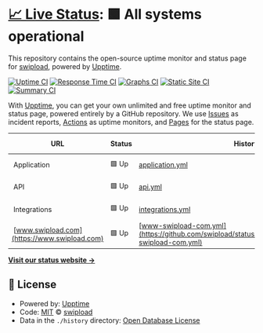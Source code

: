 # [📈 Live Status](https://status.swipload.com): <!--live status--> **🟩 All systems operational**

This repository contains the open-source uptime monitor and status page for [swipload](https://status.swipload.com), powered by [Upptime](https://github.com/upptime/upptime).

[![Uptime CI](https://github.com/swipload/status/workflows/Uptime%20CI/badge.svg)](https://github.com/swipload/status/actions?query=workflow%3A%22Uptime+CI%22)
[![Response Time CI](https://github.com/swipload/status/workflows/Response%20Time%20CI/badge.svg)](https://github.com/swipload/status/actions?query=workflow%3A%22Response+Time+CI%22)
[![Graphs CI](https://github.com/swipload/status/workflows/Graphs%20CI/badge.svg)](https://github.com/swipload/status/actions?query=workflow%3A%22Graphs+CI%22)
[![Static Site CI](https://github.com/swipload/status/workflows/Static%20Site%20CI/badge.svg)](https://github.com/swipload/status/actions?query=workflow%3A%22Static+Site+CI%22)
[![Summary CI](https://github.com/swipload/status/workflows/Summary%20CI/badge.svg)](https://github.com/swipload/status/actions?query=workflow%3A%22Summary+CI%22)

With [Upptime](https://upptime.js.org), you can get your own unlimited and free uptime monitor and status page, powered entirely by a GitHub repository. We use [Issues](https://github.com/swipload/status/issues) as incident reports, [Actions](https://github.com/swipload/status/actions) as uptime monitors, and [Pages](https://status.swipload.com) for the status page.

<!--start: status pages-->
<!-- This summary is generated by Upptime (https://github.com/upptime/upptime) -->
<!-- Do not edit this manually, your changes will be overwritten -->
<!-- prettier-ignore -->
| URL | Status | History | Response Time | Uptime |
| --- | ------ | ------- | ------------- | ------ |
| <img alt="" src="https://icons.duckduckgo.com/ip3/null.ico" height="13"> Application | 🟩 Up | [application.yml](https://github.com/swipload/status/commits/HEAD/history/application.yml) | <details><summary><img alt="Response time graph" src="./graphs/application/response-time-week.png" height="20"> 1583ms</summary><br><a href="https://status.swipload.com/history/application"><img alt="Response time 1673" src="https://img.shields.io/endpoint?url=https%3A%2F%2Fraw.githubusercontent.com%2Fswipload%2Fstatus%2FHEAD%2Fapi%2Fapplication%2Fresponse-time.json"></a><br><a href="https://status.swipload.com/history/application"><img alt="24-hour response time 1997" src="https://img.shields.io/endpoint?url=https%3A%2F%2Fraw.githubusercontent.com%2Fswipload%2Fstatus%2FHEAD%2Fapi%2Fapplication%2Fresponse-time-day.json"></a><br><a href="https://status.swipload.com/history/application"><img alt="7-day response time 1583" src="https://img.shields.io/endpoint?url=https%3A%2F%2Fraw.githubusercontent.com%2Fswipload%2Fstatus%2FHEAD%2Fapi%2Fapplication%2Fresponse-time-week.json"></a><br><a href="https://status.swipload.com/history/application"><img alt="30-day response time 1765" src="https://img.shields.io/endpoint?url=https%3A%2F%2Fraw.githubusercontent.com%2Fswipload%2Fstatus%2FHEAD%2Fapi%2Fapplication%2Fresponse-time-month.json"></a><br><a href="https://status.swipload.com/history/application"><img alt="1-year response time 1548" src="https://img.shields.io/endpoint?url=https%3A%2F%2Fraw.githubusercontent.com%2Fswipload%2Fstatus%2FHEAD%2Fapi%2Fapplication%2Fresponse-time-year.json"></a></details> | <details><summary><a href="https://status.swipload.com/history/application">100.00%</a></summary><a href="https://status.swipload.com/history/application"><img alt="All-time uptime 99.62%" src="https://img.shields.io/endpoint?url=https%3A%2F%2Fraw.githubusercontent.com%2Fswipload%2Fstatus%2FHEAD%2Fapi%2Fapplication%2Fuptime.json"></a><br><a href="https://status.swipload.com/history/application"><img alt="24-hour uptime 100.00%" src="https://img.shields.io/endpoint?url=https%3A%2F%2Fraw.githubusercontent.com%2Fswipload%2Fstatus%2FHEAD%2Fapi%2Fapplication%2Fuptime-day.json"></a><br><a href="https://status.swipload.com/history/application"><img alt="7-day uptime 100.00%" src="https://img.shields.io/endpoint?url=https%3A%2F%2Fraw.githubusercontent.com%2Fswipload%2Fstatus%2FHEAD%2Fapi%2Fapplication%2Fuptime-week.json"></a><br><a href="https://status.swipload.com/history/application"><img alt="30-day uptime 100.00%" src="https://img.shields.io/endpoint?url=https%3A%2F%2Fraw.githubusercontent.com%2Fswipload%2Fstatus%2FHEAD%2Fapi%2Fapplication%2Fuptime-month.json"></a><br><a href="https://status.swipload.com/history/application"><img alt="1-year uptime 99.99%" src="https://img.shields.io/endpoint?url=https%3A%2F%2Fraw.githubusercontent.com%2Fswipload%2Fstatus%2FHEAD%2Fapi%2Fapplication%2Fuptime-year.json"></a></details>
| <img alt="" src="https://icons.duckduckgo.com/ip3/null.ico" height="13"> API | 🟩 Up | [api.yml](https://github.com/swipload/status/commits/HEAD/history/api.yml) | <details><summary><img alt="Response time graph" src="./graphs/api/response-time-week.png" height="20"> 527ms</summary><br><a href="https://status.swipload.com/history/api"><img alt="Response time 573" src="https://img.shields.io/endpoint?url=https%3A%2F%2Fraw.githubusercontent.com%2Fswipload%2Fstatus%2FHEAD%2Fapi%2Fapi%2Fresponse-time.json"></a><br><a href="https://status.swipload.com/history/api"><img alt="24-hour response time 736" src="https://img.shields.io/endpoint?url=https%3A%2F%2Fraw.githubusercontent.com%2Fswipload%2Fstatus%2FHEAD%2Fapi%2Fapi%2Fresponse-time-day.json"></a><br><a href="https://status.swipload.com/history/api"><img alt="7-day response time 527" src="https://img.shields.io/endpoint?url=https%3A%2F%2Fraw.githubusercontent.com%2Fswipload%2Fstatus%2FHEAD%2Fapi%2Fapi%2Fresponse-time-week.json"></a><br><a href="https://status.swipload.com/history/api"><img alt="30-day response time 569" src="https://img.shields.io/endpoint?url=https%3A%2F%2Fraw.githubusercontent.com%2Fswipload%2Fstatus%2FHEAD%2Fapi%2Fapi%2Fresponse-time-month.json"></a><br><a href="https://status.swipload.com/history/api"><img alt="1-year response time 549" src="https://img.shields.io/endpoint?url=https%3A%2F%2Fraw.githubusercontent.com%2Fswipload%2Fstatus%2FHEAD%2Fapi%2Fapi%2Fresponse-time-year.json"></a></details> | <details><summary><a href="https://status.swipload.com/history/api">100.00%</a></summary><a href="https://status.swipload.com/history/api"><img alt="All-time uptime 100.00%" src="https://img.shields.io/endpoint?url=https%3A%2F%2Fraw.githubusercontent.com%2Fswipload%2Fstatus%2FHEAD%2Fapi%2Fapi%2Fuptime.json"></a><br><a href="https://status.swipload.com/history/api"><img alt="24-hour uptime 100.00%" src="https://img.shields.io/endpoint?url=https%3A%2F%2Fraw.githubusercontent.com%2Fswipload%2Fstatus%2FHEAD%2Fapi%2Fapi%2Fuptime-day.json"></a><br><a href="https://status.swipload.com/history/api"><img alt="7-day uptime 100.00%" src="https://img.shields.io/endpoint?url=https%3A%2F%2Fraw.githubusercontent.com%2Fswipload%2Fstatus%2FHEAD%2Fapi%2Fapi%2Fuptime-week.json"></a><br><a href="https://status.swipload.com/history/api"><img alt="30-day uptime 100.00%" src="https://img.shields.io/endpoint?url=https%3A%2F%2Fraw.githubusercontent.com%2Fswipload%2Fstatus%2FHEAD%2Fapi%2Fapi%2Fuptime-month.json"></a><br><a href="https://status.swipload.com/history/api"><img alt="1-year uptime 100.00%" src="https://img.shields.io/endpoint?url=https%3A%2F%2Fraw.githubusercontent.com%2Fswipload%2Fstatus%2FHEAD%2Fapi%2Fapi%2Fuptime-year.json"></a></details>
| <img alt="" src="https://icons.duckduckgo.com/ip3/null.ico" height="13"> Integrations | 🟩 Up | [integrations.yml](https://github.com/swipload/status/commits/HEAD/history/integrations.yml) | <details><summary><img alt="Response time graph" src="./graphs/integrations/response-time-week.png" height="20"> 987ms</summary><br><a href="https://status.swipload.com/history/integrations"><img alt="Response time 1069" src="https://img.shields.io/endpoint?url=https%3A%2F%2Fraw.githubusercontent.com%2Fswipload%2Fstatus%2FHEAD%2Fapi%2Fintegrations%2Fresponse-time.json"></a><br><a href="https://status.swipload.com/history/integrations"><img alt="24-hour response time 1200" src="https://img.shields.io/endpoint?url=https%3A%2F%2Fraw.githubusercontent.com%2Fswipload%2Fstatus%2FHEAD%2Fapi%2Fintegrations%2Fresponse-time-day.json"></a><br><a href="https://status.swipload.com/history/integrations"><img alt="7-day response time 987" src="https://img.shields.io/endpoint?url=https%3A%2F%2Fraw.githubusercontent.com%2Fswipload%2Fstatus%2FHEAD%2Fapi%2Fintegrations%2Fresponse-time-week.json"></a><br><a href="https://status.swipload.com/history/integrations"><img alt="30-day response time 1053" src="https://img.shields.io/endpoint?url=https%3A%2F%2Fraw.githubusercontent.com%2Fswipload%2Fstatus%2FHEAD%2Fapi%2Fintegrations%2Fresponse-time-month.json"></a><br><a href="https://status.swipload.com/history/integrations"><img alt="1-year response time 1070" src="https://img.shields.io/endpoint?url=https%3A%2F%2Fraw.githubusercontent.com%2Fswipload%2Fstatus%2FHEAD%2Fapi%2Fintegrations%2Fresponse-time-year.json"></a></details> | <details><summary><a href="https://status.swipload.com/history/integrations">99.54%</a></summary><a href="https://status.swipload.com/history/integrations"><img alt="All-time uptime 99.84%" src="https://img.shields.io/endpoint?url=https%3A%2F%2Fraw.githubusercontent.com%2Fswipload%2Fstatus%2FHEAD%2Fapi%2Fintegrations%2Fuptime.json"></a><br><a href="https://status.swipload.com/history/integrations"><img alt="24-hour uptime 98.17%" src="https://img.shields.io/endpoint?url=https%3A%2F%2Fraw.githubusercontent.com%2Fswipload%2Fstatus%2FHEAD%2Fapi%2Fintegrations%2Fuptime-day.json"></a><br><a href="https://status.swipload.com/history/integrations"><img alt="7-day uptime 99.54%" src="https://img.shields.io/endpoint?url=https%3A%2F%2Fraw.githubusercontent.com%2Fswipload%2Fstatus%2FHEAD%2Fapi%2Fintegrations%2Fuptime-week.json"></a><br><a href="https://status.swipload.com/history/integrations"><img alt="30-day uptime 99.39%" src="https://img.shields.io/endpoint?url=https%3A%2F%2Fraw.githubusercontent.com%2Fswipload%2Fstatus%2FHEAD%2Fapi%2Fintegrations%2Fuptime-month.json"></a><br><a href="https://status.swipload.com/history/integrations"><img alt="1-year uptime 99.83%" src="https://img.shields.io/endpoint?url=https%3A%2F%2Fraw.githubusercontent.com%2Fswipload%2Fstatus%2FHEAD%2Fapi%2Fintegrations%2Fuptime-year.json"></a></details>
| <img alt="" src="https://icons.duckduckgo.com/ip3/www.swipload.com.ico" height="13"> [www.swipload.com](https://www.swipload.com) | 🟩 Up | [www-swipload-com.yml](https://github.com/swipload/status/commits/HEAD/history/www-swipload-com.yml) | <details><summary><img alt="Response time graph" src="./graphs/www-swipload-com/response-time-week.png" height="20"> 852ms</summary><br><a href="https://status.swipload.com/history/www-swipload-com"><img alt="Response time 539" src="https://img.shields.io/endpoint?url=https%3A%2F%2Fraw.githubusercontent.com%2Fswipload%2Fstatus%2FHEAD%2Fapi%2Fwww-swipload-com%2Fresponse-time.json"></a><br><a href="https://status.swipload.com/history/www-swipload-com"><img alt="24-hour response time 1111" src="https://img.shields.io/endpoint?url=https%3A%2F%2Fraw.githubusercontent.com%2Fswipload%2Fstatus%2FHEAD%2Fapi%2Fwww-swipload-com%2Fresponse-time-day.json"></a><br><a href="https://status.swipload.com/history/www-swipload-com"><img alt="7-day response time 852" src="https://img.shields.io/endpoint?url=https%3A%2F%2Fraw.githubusercontent.com%2Fswipload%2Fstatus%2FHEAD%2Fapi%2Fwww-swipload-com%2Fresponse-time-week.json"></a><br><a href="https://status.swipload.com/history/www-swipload-com"><img alt="30-day response time 793" src="https://img.shields.io/endpoint?url=https%3A%2F%2Fraw.githubusercontent.com%2Fswipload%2Fstatus%2FHEAD%2Fapi%2Fwww-swipload-com%2Fresponse-time-month.json"></a><br><a href="https://status.swipload.com/history/www-swipload-com"><img alt="1-year response time 543" src="https://img.shields.io/endpoint?url=https%3A%2F%2Fraw.githubusercontent.com%2Fswipload%2Fstatus%2FHEAD%2Fapi%2Fwww-swipload-com%2Fresponse-time-year.json"></a></details> | <details><summary><a href="https://status.swipload.com/history/www-swipload-com">100.00%</a></summary><a href="https://status.swipload.com/history/www-swipload-com"><img alt="All-time uptime 99.77%" src="https://img.shields.io/endpoint?url=https%3A%2F%2Fraw.githubusercontent.com%2Fswipload%2Fstatus%2FHEAD%2Fapi%2Fwww-swipload-com%2Fuptime.json"></a><br><a href="https://status.swipload.com/history/www-swipload-com"><img alt="24-hour uptime 100.00%" src="https://img.shields.io/endpoint?url=https%3A%2F%2Fraw.githubusercontent.com%2Fswipload%2Fstatus%2FHEAD%2Fapi%2Fwww-swipload-com%2Fuptime-day.json"></a><br><a href="https://status.swipload.com/history/www-swipload-com"><img alt="7-day uptime 100.00%" src="https://img.shields.io/endpoint?url=https%3A%2F%2Fraw.githubusercontent.com%2Fswipload%2Fstatus%2FHEAD%2Fapi%2Fwww-swipload-com%2Fuptime-week.json"></a><br><a href="https://status.swipload.com/history/www-swipload-com"><img alt="30-day uptime 100.00%" src="https://img.shields.io/endpoint?url=https%3A%2F%2Fraw.githubusercontent.com%2Fswipload%2Fstatus%2FHEAD%2Fapi%2Fwww-swipload-com%2Fuptime-month.json"></a><br><a href="https://status.swipload.com/history/www-swipload-com"><img alt="1-year uptime 99.75%" src="https://img.shields.io/endpoint?url=https%3A%2F%2Fraw.githubusercontent.com%2Fswipload%2Fstatus%2FHEAD%2Fapi%2Fwww-swipload-com%2Fuptime-year.json"></a></details>

<!--end: status pages-->

[**Visit our status website →**](https://status.swipload.com)

## 📄 License

- Powered by: [Upptime](https://github.com/upptime/upptime)
- Code: [MIT](./LICENSE) © [swipload](https://status.swipload.com)
- Data in the `./history` directory: [Open Database License](https://opendatacommons.org/licenses/odbl/1-0/)
